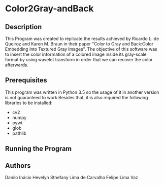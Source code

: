 # Color2Gray-andBack

## Description
This Program was created to replicate the results achieved by Ricardo L. de Queiroz and Karen M. Braun in their paper "Color to Gray and Back:Color Embedding Into Textured Gray Images".
The objective of this software was to insert the color information of a colored image inside its gray-scale format by using wavelet transform in order that we can recover the color afterwards. 


## Prerequisites
This program was written in Python 3.5 so the usage of it in another version is not guaranteed to work
Besides that, it is also required the following libraries to be installed:
- cv2
- numpy
- pywt
- glob
- pathlib


## Running the Program


## Authors
Danilo Inácio
Hevelyn Sthefany Lima de Carvalho 
Felipe Lima Vaz
